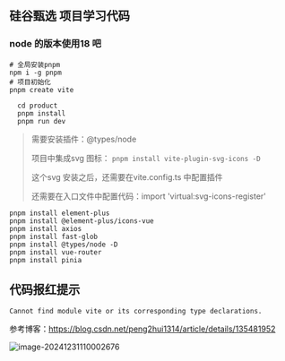 ## 硅谷甄选 项目学习代码

### node 的版本使用18 吧

```shell
# 全局安装pnpm
npm i -g pnpm
# 项目初始化
pnpm create vite

  cd product                                            
  pnpm install                                          
  pnpm run dev
```



> 需要安装插件：@types/node
>
> 项目中集成svg 图标： `pnpm install vite-plugin-svg-icons -D`
>
> 这个svg 安装之后，还需要在vite.config.ts 中配置插件
>
> 还需要在入口文件中配置代码：import 'virtual:svg-icons-register'


```shell
pnpm install element-plus
pnpm install @element-plus/icons-vue
pnpm install axios
pnpm install fast-glob
pnpm install @types/node -D
pnpm install vue-router
pnpm install pinia
```





## 代码报红提示

`Cannot find module vite or its corresponding type declarations.`

参考博客：https://blog.csdn.net/peng2hui1314/article/details/135481952

![image-20241231110002676](README.assets/image-20241231110002676.png)


